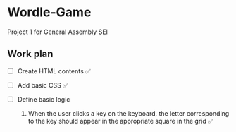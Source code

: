 # Wordle-Game

Project 1 for General Assembly SEI

## Work plan

- [ ] Create HTML contents ✅
- [ ] Add basic CSS ✅
- [ ] Define basic logic 

    1. When the user clicks a key on the keyboard, the letter corresponding to the key should appear in the appropriate square in the grid ✅
